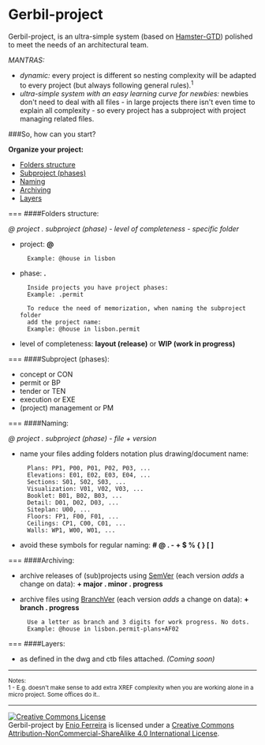 Gerbil-project
==============

Gerbil-project, is an ultra-simple system (based on [Hamster-GTD](http://github.com/we-build-dreams/hamster-gtd)) polished to meet the needs of an architectural team.

*MANTRAS:*

- *dynamic:* every project is different so nesting complexity will be adapted to every project (but always following general rules).<sup>1</sup>
- *ultra-simple system with an easy learning curve for newbies:* newbies don't need to deal with all files - in large projects there isn't even time to explain all complexity - so every project has a subproject with project managing related files.

###So, how can you start?

**Organize your project:**

- [Folders structure](#folders-structure)
- [Subproject (phases)](#subproject-phases)
- [Naming](#naming)
- [Archiving](#archiving)
- [Layers](#layers)

===
####Folders structure:

*@ project . subproject (phase) - level of completeness - specific folder*

- project: **@**

        Example: @house in lisbon

- phase: **.**

    	Inside projects you have project phases:
        Example: .permit

        To reduce the need of memorization, when naming the subproject folder
        add the project name:
        Example: @house in lisbon.permit
        
- level of completeness: **layout (release)** or **WIP (work in progress)**        

===
####Subproject (phases):

- concept or CON
- permit or BP
- tender or TEN
- execution or EXE
- (project) management or PM
       
===
####Naming:

*@ project . subproject (phase) - file + version*

- name your files adding folders notation plus drawing/document name:

        Plans: PP1, P00, P01, P02, P03, ...
        Elevations: E01, E02, E03, E04, ...
        Sections: S01, S02, S03, ...
        Visualization: V01, V02, V03, ...
        Booklet: B01, B02, B03, ...
        Detail: D01, D02, D03, ...
        Siteplan: U00, ...
        Floors: FP1, F00, F01, ...
        Ceilings: CP1, C00, C01, ...
        Walls: WP1, W00, W01, ...
        
- avoid these symbols for regular naming: **# @ . - + $ % { } [ ]**

===
####Archiving:

- archive releases of (sub)projects using [SemVer](http://www.semver.org/) (each version *adds* a change on data): **+ major . minor . progress**

- archive files using [BranchVer](https://github.com/we-build-dreams/branchVer) (each version *adds* a change on data): **+ branch . progress**

        Use a letter as branch and 3 digits for work progress. No dots.
        Example: @house in lisbon.permit-plans+AF02

===
####Layers:

- as defined in the dwg and ctb files attached. *(Coming soon)*

---
<sup>Notes:</sup><br>
<sup>1 - E.g. doesn't make sense to add extra XREF complexity when you are working alone in a micro project. Some offices do it..</sup>

---
<a rel="license" href="http://creativecommons.org/licenses/by-nc-sa/4.0/"><img alt="Creative Commons License" style="border-width:0" src="https://i.creativecommons.org/l/by-nc-sa/4.0/88x31.png" /></a><br /><span xmlns:dct="http://purl.org/dc/terms/" property="dct:title">Gerbil-project</span> by <a xmlns:cc="http://creativecommons.org/ns#" href="http://enioferreira.com/" property="cc:attributionName" rel="cc:attributionURL">Enio Ferreira</a> is licensed under a <a rel="license" href="http://creativecommons.org/licenses/by-nc-sa/4.0/">Creative Commons Attribution-NonCommercial-ShareAlike 4.0 International License</a>.
